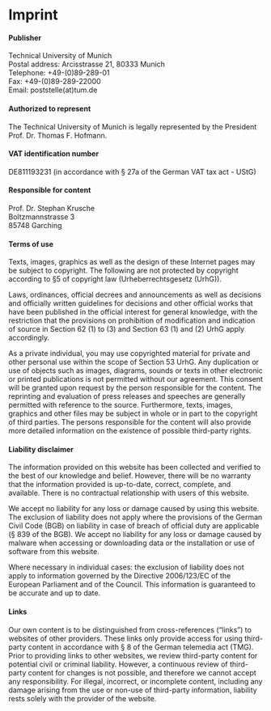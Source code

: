 # Imprint

#### Publisher

Technical University of Munich  
Postal address: Arcisstrasse 21, 80333 Munich  
Telephone: +49-(0)89-289-01  
Fax: +49-(0)89-289-22000  
Email: poststelle(at)tum.de

#### Authorized to represent

The Technical University of Munich is legally represented by the President Prof. Dr. Thomas F. Hofmann.

#### VAT identification number

DE811193231 (in accordance with § 27a of the German VAT tax act - UStG)

#### Responsible for content

Prof. Dr. Stephan Krusche  
Boltzmannstrasse 3  
85748 Garching

#### Terms of use

Texts, images, graphics as well as the design of these Internet pages may be subject to copyright.
The following are not protected by copyright according to §5 of copyright law (Urheberrechtsgesetz (UrhG)).

Laws, ordinances, official decrees and announcements as well as decisions and officially written guidelines for
decisions and other official works that have been published in the official interest for general knowledge,
with the restriction that the provisions on prohibition of modification and indication of source in Section 62 (1) to (3) and
Section 63 (1) and (2) UrhG apply accordingly.

As a private individual, you may use copyrighted material for private and other personal use within the scope of Section 53 UrhG.
Any duplication or use of objects such as images, diagrams, sounds or texts in other electronic or printed publications is not permitted without our agreement.
This consent will be granted upon request by the person responsible for the content.
The reprinting and evaluation of press releases and speeches are generally permitted with reference to the source.
Furthermore, texts, images, graphics and other files may be subject in whole or in part to the copyright of third parties.
The persons responsible for the content will also provide more detailed information on the existence of possible third-party rights.

#### Liability disclaimer

The information provided on this website has been collected and verified to the best of our knowledge and belief.
However, there will be no warranty that the information provided is up-to-date, correct, complete, and available.
There is no contractual relationship with users of this website.

We accept no liability for any loss or damage caused by using this website. The exclusion of liability does not apply where the provisions of the German Civil Code (BGB) on
liability in case of breach of official duty are applicable (§ 839 of the BGB). We accept no liability for any loss or damage caused by malware when accessing or downloading data
or the installation or use of software from this website.

Where necessary in individual cases: the exclusion of liability does not apply to information governed by the Directive 2006/123/EC of the European Parliament and of the Council.
This information is guaranteed to be accurate and up to date.

#### Links

Our own content is to be distinguished from cross-references (“links”) to websites of other providers.
These links only provide access for using third-party content in accordance with § 8 of the German telemedia act (TMG).
Prior to providing links to other websites, we review third-party content for potential civil or criminal liability.
However, a continuous review of third-party content for changes is not possible, and therefore we cannot accept any responsibility.
For illegal, incorrect, or incomplete content, including any damage arising from the use or non-use of third-party information,
liability rests solely with the provider of the website.